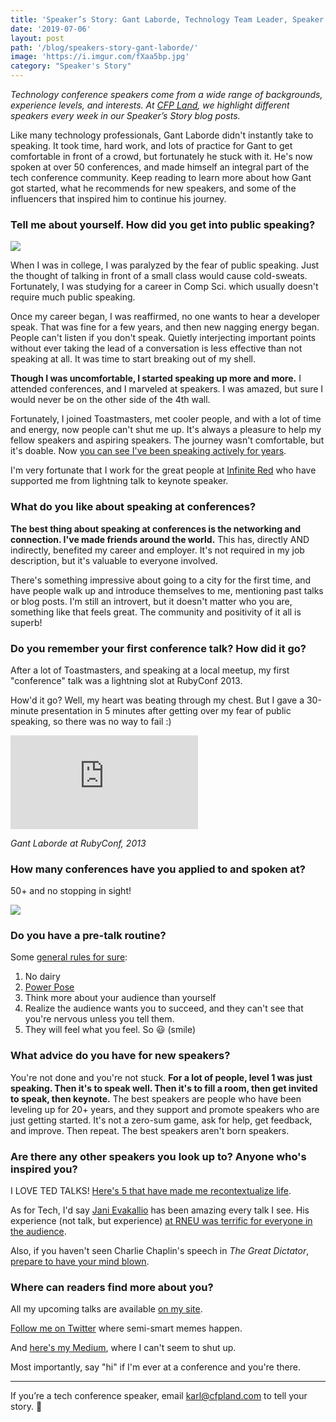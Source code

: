 ```yaml
---
title: 'Speaker’s Story: Gant Laborde, Technology Team Leader, Speaker and Author'
date: '2019-07-06'
layout: post
path: '/blog/speakers-story-gant-laborde/'
image: 'https://i.imgur.com/fXaa5bp.jpg'
category: "Speaker's Story"
---
```


_Technology conference speakers come from a wide range of backgrounds,
experience levels, and interests. At [CFP Land](https://www.cfpland.com/), we
highlight different speakers every week in our Speaker’s Story blog posts._

Like many technology professionals, Gant Laborde didn't instantly take to speaking. It took time, hard work, and lots of practice for Gant to get comfortable in front of a crowd, but fortunately he stuck with it. He's now spoken at over 50 conferences, and made himself an integral part of the tech conference community. Keep reading to learn more about how Gant got started, what he recommends for new speakers, and some of the influencers that inspired him to continue his journey.

<!--more-->

### Tell me about yourself. How did you get into public speaking?

<img src="https://i.imgur.com/fXaa5bp.png" class="right" />

When I was in college, I was paralyzed by the fear of public speaking. Just the thought of talking in front of a small class would cause cold-sweats. Fortunately, I was studying for a career in Comp Sci. which usually doesn't require much public speaking.

Once my career began, I was reaffirmed, no one wants to hear a developer speak. That was fine for a few years, and then new nagging energy began. People can't listen if you don't speak. Quietly interjecting important points without ever taking the lead of a conversation is less effective than not speaking at all. It was time to start breaking out of my shell.

**Though I was uncomfortable, I started speaking up more and more.** I attended conferences, and I marveled at speakers. I was amazed, but sure I would never be on the other side of the 4th wall.

Fortunately, I joined Toastmasters, met cooler people, and with a lot of time and energy, now people can't shut me up. It's always a pleasure to help my fellow speakers and aspiring speakers. The journey wasn't comfortable, but it's doable. Now [you can see I've been speaking actively for years](http://gantlaborde.com/).

I'm very fortunate that I work for the great people at [Infinite Red](https://infinite.red/) who have supported me from lightning talk to keynote speaker.

### What do you like about speaking at conferences?

**The best thing about speaking at conferences is the networking and connection. I've made friends around the world.** This has, directly AND indirectly, benefited my career and employer. It's not required in my job description, but it's valuable to everyone involved.

There's something impressive about going to a city for the first time, and have people walk up and introduce themselves to me, mentioning past talks or blog posts. I'm still an introvert, but it doesn't matter who you are, something like that feels great. The community and positivity of it all is superb!

### Do you remember your first conference talk? How did it go?

After a lot of Toastmasters, and speaking at a local meetup, my first "conference" talk was a lightning slot at RubyConf 2013.

How'd it go? Well, my heart was beating through my chest. But I gave a 30-minute presentation in 5 minutes after getting over my fear of public speaking, so there was no way to fail :)

<div class='embed-container'><iframe src='https://www.youtube.com/embed/gJOkpP__dY4?start=4829' frameborder='0' allowfullscreen></iframe></div>

_Gant Laborde at RubyConf, 2013_

### How many conferences have you applied to and spoken at?

50+ and no stopping in sight!

<img src="https://i.imgur.com/XfgC3IW.png" class="center" />

### Do you have a pre-talk routine?

Some [general rules for sure](https://twitter.com/GantLaborde/status/1107007420763639808):

1. No dairy
2. [Power Pose](https://www.ted.com/talks/amy_cuddy_your_body_language_shapes_who_you_are)
3. Think more about your audience than yourself
4. Realize the audience wants you to succeed, and they can't see that you're nervous unless you tell them.
5. They will feel what you feel. So 😃 (smile)

### What advice do you have for new speakers?

You're not done and you're not stuck. **For a lot of people, level 1 was just speaking. Then it's to speak well. Then it's to fill a room, then get invited to speak, then keynote.** The best speakers are people who have been leveling up for 20+ years, and they support and promote speakers who are just getting started. It's not a zero-sum game, ask for help, get feedback, and improve. Then repeat. The best speakers aren't born speakers.

### Are there any other speakers you look up to? Anyone who's inspired you?

I LOVE TED TALKS! [Here's 5 that have made me recontextualize life](https://medium.com/@gantlaborde/5-ted-talks-that-changed-me-4aa0cec43d79).

As for Tech, I'd say [Jani Evakallio](https://twitter.com/jevakallio) has been amazing every talk I see. His experience (not talk, but experience) [at RNEU was terrific for everyone in the audience](https://www.youtube.com/watch?v=mVcMAtaAwsA).

Also, if you haven't seen Charlie Chaplin's speech in _The Great Dictator_, [prepare to have your mind blown](https://www.youtube.com/watch?v=w8HdOHrc3OQ).

### Where can readers find more about you?

All my upcoming talks are available [on my site](http://gantlaborde.com/).

[Follow me on Twitter](https://twitter.com/GantLaborde) where semi-smart memes happen.

And [here's my Medium](https://medium.com/@gantlaborde), where I can't seem to shut up.

Most importantly, say "hi" if I'm ever at a conference and you're there.

---

If you’re a tech conference speaker, email [karl@cfpland.com](mailto:karl@cfpland.com) to tell your story. 💌
